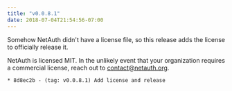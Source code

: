 ```yaml
---
title: "v0.0.8.1"
date: 2018-07-04T21:54:56-07:00
---
```


Somehow NetAuth didn't have a license file, so this release adds the
license to officially release it.

NetAuth is licensed MIT.  In the unlikely event that your organization
requires a commercial license, reach out to
[contact@netauth.org](mailto:contact@netauth.org).

```
* 8d8ec2b - (tag: v0.0.8.1) Add license and release
```
